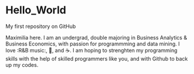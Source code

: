 # Hello_World

My first repository on GitHub 

Maximilia here. I am an undergrad, double majoring in Business Analytics & Business Economics, with passion for programmming and data mining. 
I love :R&B music:, :art:, and :coffee:. 
I am hoping to strenghten my programming skills with the  help of skilled programmers like you, and with Github to back up my codes.
